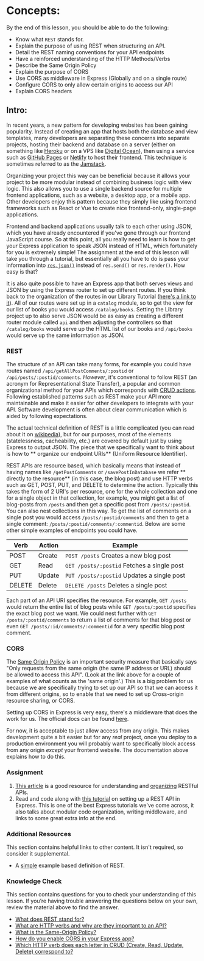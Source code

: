 # Concepts:

By the end of this lesson, you should be able to do the following:

- Know what `REST` stands for.
- Explain the purpose of using REST when structuring an API.
- Detail the REST naming conventions for your API endpoints
- Have a reinforced understanding of the HTTP Methods/Verbs
- Describe the Same Origin Policy
- Explain the purpose of CORS
- Use CORS as middleware in Express (Globally and on a single route)
- Configure CORS to only allow certain origins to access our API
- Explain CORS headers

## Intro:


In recent years, a new pattern for developing websites has been gaining popularity. Instead of creating an app that hosts both the database and view templates, many developers are separating these concerns into separate projects, hosting their backend and database on a server (either on something like [Heroku](https://www.heroku.com/) or on a VPS like [Digital Ocean](https://www.digitalocean.com/)), then using a service such as [GitHub Pages](https://pages.github.com/) or [Netlify](https://www.netlify.com/) to host their frontend. This technique is sometimes referred to as the [Jamstack](https://jamstack.org/what-is-jamstack/).

Organizing your project this way can be beneficial because it allows your project to be more modular instead of combining business logic with view logic. This also allows you to use a single backend source for multiple frontend applications, such as a website, a desktop app, or a mobile app. Other developers enjoy this pattern because they simply like using frontend frameworks such as React or Vue to create nice frontend-only, single-page applications.

Frontend and backend applications usually talk to each other using JSON, which you have already encountered if you've gone through our frontend JavaScript course. So at this point, all you really need to learn is how to get your Express application to speak JSON instead of HTML, which fortunately for you is extremely simple! The assignment at the end of this lesson will take you through a tutorial, but essentially all you have to do is pass your information into [`res.json()`](https://expressjs.com/en/4x/api.html#res.json) instead of `res.send()` or `res.render()`. How easy is that?

It is also quite possible to have an Express app that both serves views and JSON by using the Express router to set up different routes. If you think back to the organization of the routes in our Library Tutorial ([here's a link to it](https://developer.mozilla.org/en-US/docs/Learn/Server-side/Express_Nodejs/routes#Create_the_catalog_route_module)). All of our routes were set up in a `catalog` module, so to get the view for our list of books you would access `/catalog/books`. Setting the Library project up to also serve JSON would be as easy as creating a different router module called `api` and then adjusting the controllers so that `/catalog/books` would serve up the HTML list of our books and `/api/books` would serve up the same information as JSON.

### REST

The structure of an API can take many forms, for example you could have routes named `/api/getAllPostComments/:postid` or `/api/posts/:postid/comments`.
_However_, it's conventional to follow REST (an acronym for Representational State Transfer), a popular and common organizational method for your APIs which corresponds with [CRUD actions](https://www.theodinproject.com/paths/full-stack-javascript/courses/nodejs/lessons/express-102-crud-and-mvc#crud). Following established patterns such as REST make your API more maintainable and make it easier for other developers to integrate with your API. Software development is often about clear communication which is aided by following expectations.

The actual technical definition of REST is a little complicated (you can read about it on [wikipedia](https://en.wikipedia.org/wiki/Representational_state_transfer)), but for our purposes, most of the elements (statelessness, cacheability, etc.) are covered by default just by using Express to output JSON. The piece that we specifically want to think about is how to ** organize our endpoint URIs**  (Uniform Resource Identifier).

REST APIs are resource based, which basically means that instead of having names like `/getPostComments` or `/savePostInDatabase` we refer ** directly to the resource**  (in this case, the blog post) and use HTTP verbs such as GET, POST, PUT, and DELETE to determine the action.
Typically this takes the form of 2 URI's per resource, one for the whole collection and one for a single object in that collection, for example, you might get a list of blog-posts from `/posts` and then get a specific post from `/posts/:postid`. You can also nest collections in this way. To get the list of comments on a single post you would access `/posts/:postid/comments` and then to get a single comment: `/posts/:postid/comments/:commentid`. Below are some other simple examples of endpoints you could have.

| Verb   | Action | Example                                    |
| ------ | ------ | ------------------------------------------ |
| POST   | Create | `POST /posts` Creates a new blog post      |
| GET    | Read   | `GET /posts/:postid` Fetches a single post |
| PUT    | Update | `PUT /posts/:postid` Updates a single post |
| DELETE | Delete | `DELETE /posts` Deletes a single post      |

Each part of an API URI specifies the resource. For example, `GET /posts` would return the entire list of blog posts while `GET /posts/:postid` specifies the exact blog post we want. We could nest further with `GET /posts/:postid/comments` to return a list of comments for that blog post or even `GET /posts/:id/comments/:commentid` for a very specific blog post comment.

### CORS

The [Same Origin Policy](https://developer.mozilla.org/en-US/docs/Web/Security/Same-origin_policy) is an important security measure that basically says "Only requests from the same origin (the same IP address or URL) should be allowed to access this API". (Look at the link above for a couple of examples of what counts as the 'same origin'.) This is a big problem for us because we are specifically trying to set up our API so that we can access it from different origins, so to enable that we need to set up Cross-origin resource sharing, or CORS.

Setting up CORS in Express is very easy, there's a middleware that does the work for us. The official docs can be found [here](https://expressjs.com/en/resources/middleware/cors.html#enabling-cors-pre-flight).

For now, it is acceptable to just allow access from any origin. This makes development quite a bit easier but for any _real_ project, once you deploy to a production environment you will probably want to specifically block access from any origin _except_ your frontend website. The documentation above explains how to do this.

### Assignment

<div class="lesson-content__panel" markdown="1">

1. [This article](https://stackoverflow.blog/2020/03/02/best-practices-for-rest-api-design) is a good resource for understanding and [organizing](https://stackoverflow.blog/2020/03/02/best-practices-for-rest-api-design/#h-use-nouns-instead-of-verbs-in-endpoint-paths) RESTful APIs.
1. Read and code along with [this tutorial](https://www.robinwieruch.de/node-express-server-rest-api/) on setting up a REST API in Express. This is one of the best Express tutorials we've come across, it also talks about modular code organization, writing middleware, and links to some great extra info at the end.
</div>

### Additional Resources

This section contains helpful links to other content. It isn't required, so consider it supplemental.

- A [simple](https://simple.wikipedia.org/wiki/Representational_state_transfer) example based definition of REST.

### Knowledge Check
This section contains questions for you to check your understanding of this lesson. If you’re having trouble answering the questions below on your own, review the material above to find the answer.

- <a class='knowledge-check-link' href='#rest'>What does REST stand for?</a>
- <a class='knowledge-check-link' href='#rest'>What are HTTP verbs and why are they important to an API?</a>
- <a class='knowledge-check-link' href='#cors'>What is the Same-Origin Policy?</a>
- <a class='knowledge-check-link' href='https://expressjs.com/en/resources/middleware/cors.html'>How do you enable CORS in your Express app?</a>
- <a class='knowledge-check-link' href='https://stackoverflow.blog/2020/03/02/best-practices-for-rest-api-design/#h-use-nouns-instead-of-verbs-in-endpoint-paths'>Which HTTP verb does each letter in CRUD (Create, Read, Update, Delete) correspond to?</a>
